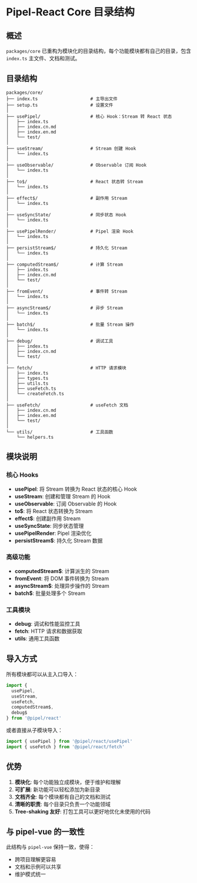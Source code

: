 # Pipel-React Core 目录结构

## 概述

`packages/core` 已重构为模块化的目录结构，每个功能模块都有自己的目录，包含 `index.ts` 主文件、文档和测试。

## 目录结构

```
packages/core/
├── index.ts                    # 主导出文件
├── setup.ts                    # 设置文件
│
├── usePipel/                   # 核心 Hook：Stream 转 React 状态
│   ├── index.ts
│   ├── index.cn.md
│   ├── index.en.md
│   └── test/
│
├── useStream/                  # Stream 创建 Hook
│   └── index.ts
│
├── useObservable/              # Observable 订阅 Hook
│   └── index.ts
│
├── to$/                        # React 状态转 Stream
│   └── index.ts
│
├── effect$/                    # 副作用 Stream
│   └── index.ts
│
├── useSyncState/               # 同步状态 Hook
│   └── index.ts
│
├── usePipelRender/             # Pipel 渲染 Hook
│   └── index.ts
│
├── persistStream$/             # 持久化 Stream
│   └── index.ts
│
├── computedStream$/            # 计算 Stream
│   ├── index.ts
│   ├── index.cn.md
│   └── test/
│
├── fromEvent/                  # 事件转 Stream
│   └── index.ts
│
├── asyncStream$/               # 异步 Stream
│   └── index.ts
│
├── batch$/                     # 批量 Stream 操作
│   └── index.ts
│
├── debug/                      # 调试工具
│   ├── index.ts
│   ├── index.cn.md
│   └── test/
│
├── fetch/                      # HTTP 请求模块
│   ├── index.ts
│   ├── types.ts
│   ├── utils.ts
│   ├── useFetch.ts
│   └── createFetch.ts
│
├── useFetch/                   # useFetch 文档
│   ├── index.cn.md
│   ├── index.en.md
│   └── test/
│
└── utils/                      # 工具函数
    └── helpers.ts
```

## 模块说明

### 核心 Hooks

- **usePipel**: 将 Stream 转换为 React 状态的核心 Hook
- **useStream**: 创建和管理 Stream 的 Hook
- **useObservable**: 订阅 Observable 的 Hook
- **to$**: 将 React 状态转换为 Stream
- **effect$**: 创建副作用 Stream
- **useSyncState**: 同步状态管理
- **usePipelRender**: Pipel 渲染优化
- **persistStream$**: 持久化 Stream 数据

### 高级功能

- **computedStream$**: 计算派生的 Stream
- **fromEvent**: 将 DOM 事件转换为 Stream
- **asyncStream$**: 处理异步操作的 Stream
- **batch$**: 批量处理多个 Stream

### 工具模块

- **debug**: 调试和性能监控工具
- **fetch**: HTTP 请求和数据获取
- **utils**: 通用工具函数

## 导入方式

所有模块都可以从主入口导入：

```typescript
import { 
  usePipel, 
  useStream, 
  useFetch,
  computedStream$,
  debug$
} from '@pipel/react'
```

或者直接从子模块导入：

```typescript
import { usePipel } from '@pipel/react/usePipel'
import { useFetch } from '@pipel/react/fetch'
```

## 优势

1. **模块化**: 每个功能独立成模块，便于维护和理解
2. **可扩展**: 新功能可以轻松添加为新目录
3. **文档齐全**: 每个模块都有自己的文档和测试
4. **清晰的职责**: 每个目录只负责一个功能领域
5. **Tree-shaking 友好**: 打包工具可以更好地优化未使用的代码

## 与 pipel-vue 的一致性

此结构与 `pipel-vue` 保持一致，使得：
- 跨项目理解更容易
- 文档和示例可以共享
- 维护模式统一

